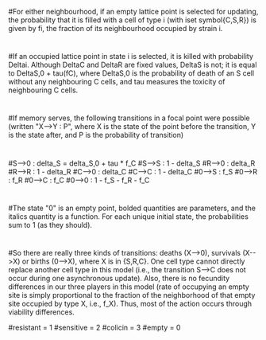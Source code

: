 
#For either neighbourhood, if an empty lattice point is selected for updating, the probability that it is filled with a cell of type i (with iset symbol{C,S,R}) is given by fi, the fraction of its neighbourhood occupied by strain i.
#
#If an occupied lattice point in state i is selected, it is killed with probability Deltai. Although DeltaC and DeltaR are fixed values, DeltaS is not; it is equal to DeltaS,0 + tau(fC), where DeltaS,0 is the probability of death of an S cell without any neighbouring C cells, and tau measures the toxicity of neighbouring C cells.
#
#If memory serves, the following transitions in a focal point were possible (written "X-->Y  :  P", where X is the state of the point before the transition, Y is the state after, and P is the probability of transition)
#
#S-->0  :  delta_S = delta_S,0 + tau * f_C
#S-->S :  1 - delta_S
#R-->0 :  delta_R
#R-->R :  1 - delta_R
#C-->0 :  delta_C
#C-->C : 1 - delta_C
#0-->S : f_S
#0-->R : f_R
#0-->C : f_C
#0-->0 : 1 - f_S - f_R - f_C
#
#The state "0" is an empty point, bolded quantities are parameters, and the italics quantity is a function. For each unique initial state, the probabilities sum to 1 (as they should).
#
#So there are really three kinds of transitions: deaths (X-->0), survivals (X-->X) or births (0-->X), where X is in {S,R,C}.  One cell type cannot directly replace another cell type in this model (i.e., the transition S-->C does not occur during one asynchronous update).  Also, there is no fecundity differences in our three players in this model (rate of occupying an empty site is simply proportional to the fraction of the neighborhood of that empty site occupied by type X, i.e., f_X).  Thus, most of the action occurs through viability differences.

#resistant = 1
#sensitive = 2
#colicin = 3
#empty = 0
